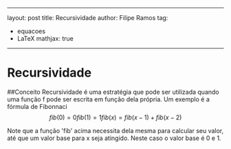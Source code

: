 
---
layout: post
title: Recursividade
author: Filipe Ramos
tag:
  - equacoes
  - LaTeX
mathjax: true
---
# Recursividade

##Conceito
Recursividade é uma estratégia que pode ser utilizada quando uma função f pode ser escrita em função dela própria.
Um exemplo é a fórmula de Fibonnaci
$$
	fib(0) = 0
	fib(1) = 1
	fib(x) = fib(x-1) + fib(x-2)
$$

Note que a função 'fib' acima necessita dela mesma para calcular seu valor, até que um valor base para x seja atingido.
Neste caso o valor base é 0 e 1.
